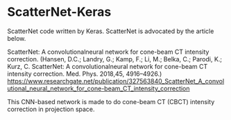 # ScatterNet-Keras
ScatterNet code written by Keras.
ScatterNet is advocated by the article below.

ScatterNet: A convolutionalneural network for cone-beam CT intensity correction. (Hansen, D.C.; Landry, G.; Kamp, F.; Li, M.; Belka, C.; Parodi, K.; Kurz, C. ScatterNet: A convolutionalneural network for cone-beam CT intensity correction. Med. Phys. 2018,45, 4916–4926.)
https://www.researchgate.net/publication/327563840_ScatterNet_A_convolutional_neural_network_for_cone-beam_CT_intensity_correction

This CNN-based network is made to do cone-beam CT (CBCT) intensity correction in projection space.
